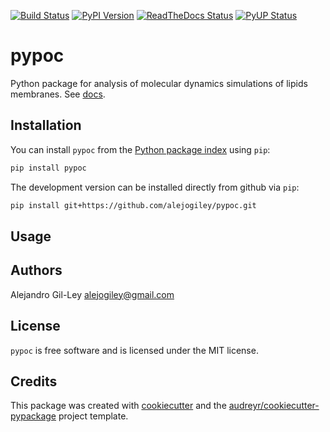 
[![Build Status](https://img.shields.io/travis/alejogiley/pypoc.svg)](https://travis-ci.org/alejogiley/pypoc)
[![PyPI Version](https://img.shields.io/pypi/v/pypoc.svg)](https://pypi.org/pypi/pypoc)
[![ReadTheDocs Status](https://readthedocs.org/projects/pypoc/badge/?badge=latest)](https://readthedocs.org/projects/pypoc/?badge=latest)
[![PyUP Status](https://pyup.io/repos/github/alejogiley/pypoc/shield.svg)](https://pyup.io/repos/github/alejogiley/pypoc/)

pypoc
======

Python package for analysis of molecular dynamics simulations of lipids membranes.
See [docs](http://pypoc.readthedocs.org/en/latest/).

Installation
------------

You can install `pypoc` from the [Python package index](https://pypi.python.org/pypi/pypoc) using `pip`:
```bash
pip install pypoc
```
The development version can be installed directly from github via `pip`:
```bash
pip install git+https://github.com/alejogiley/pypoc.git
```

Usage
-----


Authors
-------

Alejandro Gil-Ley <alejogiley@gmail.com>

License
-------

`pypoc` is free software and is licensed under the MIT license.

Credits
-------

This package was created with [cookiecutter](https://github.com/audreyr/cookiecutter) and the [audreyr/cookiecutter-pypackage](https://github.com/audreyr/cookiecutter-pypackage) project template.
